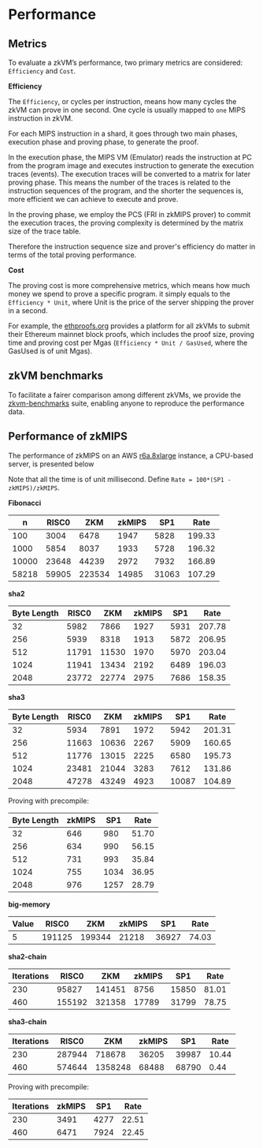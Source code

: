# Performance

## Metrics
To evaluate a zkVM’s performance, two primary metrics are considered: `Efficiency` and `Cost`.

**Efficiency** 

The `Efficiency`, or cycles per instruction, means how many cycles the zkVM can prove in one second. One cycle is usually mapped to `one` MIPS instruction in zkVM. 

For each MIPS instruction in a shard, it goes through two main phases, execution phase and proving phase, to generate the proof. 

In the execution phase, the MIPS VM (Emulator) reads the instruction at PC from the program image and executes instruction to generate the execution traces (events). The execution traces will be converted to a matrix for later proving phase. This means the number of the traces is related to the instruction sequences of the program, and the shorter the sequences is, more efficient we can achieve to execute and prove.  

In the proving phase, we employ the PCS (FRI in zkMIPS prover) to commit the execution traces, the proving complexity is determined by the matrix size of the trace table.

Therefore the instruction sequence size and prover's efficiency do matter in terms of the total proving performance. 

**Cost**

The proving cost is more comprehensive metrics, which means how much money we spend to prove a specific program. it simply equals to the `Efficiency * Unit`, where Unit is the price of the server shipping the prover in a second. 
 

For example, the [ethproofs.org](https://ethproofs.org/) provides a platform for all zkVMs to submit their Ethereum mainnet block proofs, which includes the proof size, proving time and proving cost per Mgas (`Efficiency * Unit / GasUsed`, where the GasUsed is of unit Mgas).


## zkVM benchmarks

To facilitate a fairer comparison among different zkVMs, we provide the [zkvm-benchmarks](https://github.com/zkMIPS/zkvm-benchmarks)  suite, enabling anyone to reproduce the performance data.


## Performance of zkMIPS

The performance of zkMIPS on an AWS [r6a.8xlarge](https://instances.vantage.sh/aws/ec2/r6a.8xlarge) instance, a CPU-based server, is presented below

Note that all the time is of unit millisecond. Define `Rate = 100*(SP1 - zkMIPS)/zkMIPS`.


**Fibonacci**

| n      | RISC0  | ZKM    | zkMIPS | SP1     | Rate   |
|--------|--------|--------|--------|---------|--------|
| 100    | 3004   | 6478   | 1947   | 5828    | 199.33 |
| 1000   | 5854   | 8037   | 1933   | 5728    | 196.32 |
| 10000  | 23648  | 44239  | 2972   | 7932    | 166.89 |
| 58218  | 59905  | 223534 | 14985  | 31063   | 107.29 |

**sha2**

| Byte Length | RISC0  | ZKM    | zkMIPS | SP1   | Rate   |
|-------------|--------|--------|--------|-------|--------|
| 32          | 5982   | 7866   | 1927   | 5931  | 207.78 |
| 256         | 5939   | 8318   | 1913   | 5872  | 206.95 |
| 512         | 11791  | 11530  | 1970   | 5970  | 203.04 |
| 1024        | 11941  | 13434  | 2192   | 6489  | 196.03 |
| 2048        | 23772  | 22774  | 2975   | 7686  | 158.35 |

**sha3**

| Byte Length | RISC0  | ZKM    | zkMIPS | SP1   | Rate   |
|-------------|--------|--------|--------|-------|--------|
| 32          | 5934   | 7891   | 1972   | 5942  | 201.31 |
| 256         | 11663  | 10636  | 2267   | 5909  | 160.65 |
| 512         | 11776  | 13015  | 2225   | 6580  | 195.73 |
| 1024        | 23481  | 21044  | 3283   | 7612  | 131.86 |
| 2048        | 47278  | 43249  | 4923   | 10087 | 104.89 |

Proving with precompile:

| Byte Length | zkMIPS | SP1   | Rate  |
|-------------|--------|-------|-------|
| 32          | 646    | 980   | 51.70 |
| 256         | 634    | 990   | 56.15 |
| 512         | 731    | 993   | 35.84 |
| 1024        | 755    | 1034  | 36.95 |
| 2048        | 976    | 1257  | 28.79 |

**big-memory**

| Value | RISC0   | ZKM     | zkMIPS | SP1    | Rate  |
|-------|---------|---------|--------|--------|-------|
| 5     | 191125  | 199344  | 21218  | 36927  | 74.03 |

**sha2-chain**

| Iterations | RISC0  | ZKM     | zkMIPS | SP1    | Rate  |
|------------|--------|---------|--------|--------|-------|
| 230        | 95827  | 141451  | 8756   | 15850  | 81.01 |
| 460        | 155192 | 321358  | 17789  | 31799  | 78.75 |

**sha3-chain**

| Iterations | RISC0   | ZKM      | zkMIPS | SP1    | Rate  |
|------------|---------|----------|--------|--------|-------|
| 230        | 287944  | 718678   | 36205  | 39987  | 10.44 |
| 460        | 574644  | 1358248  | 68488  | 68790  | 0.44  |

Proving with precompile:

| Iterations | zkMIPS   | SP1    | Rate  |
|------------|----------|--------|-------|
| 230        | 3491     | 4277   | 22.51 |
| 460        | 6471     | 7924   | 22.45 |

